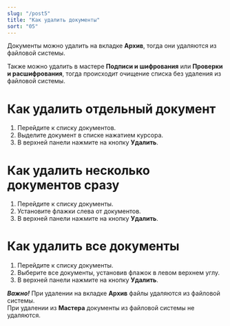 ```yaml
---
slug: "/post5"
title: "Как удалить документы"
sort: "05"
---
```


Документы можно удалить на вкладке **Архив**, тогда они удаляются из файловой системы.

Также можно удалить в мастере **Подписи и шифрования** или **Проверки и расшифрования**, тогда происходит очищение списка без удаления из файловой системы. 


# Как удалить отдельный документ
1. Перейдите к списку документов.
2. Выделите документ в списке нажатием курсора.
3. В верхней панели нажмите на кнопку **Удалить**.
   
#  Как удалить несколько документов сразу

1. Перейдите к списку документы.
2. Установите флажки слева от документов.
3. В верхней панели нажмите на кнопку **Удалить**.

# Как удалить все документы 

1. Перейдите к списку документы.
2. Выберите все документы, установив флажок в левом верхнем углу. 
3. В верхней панели нажмите на кнопку **Удалить**.

***Важно!*** 
При удалении на вкладке **Архив** файлы удаляются из файловой системы.   
При удалении из **Мастера** документы из файловой системы не удаляются.  

